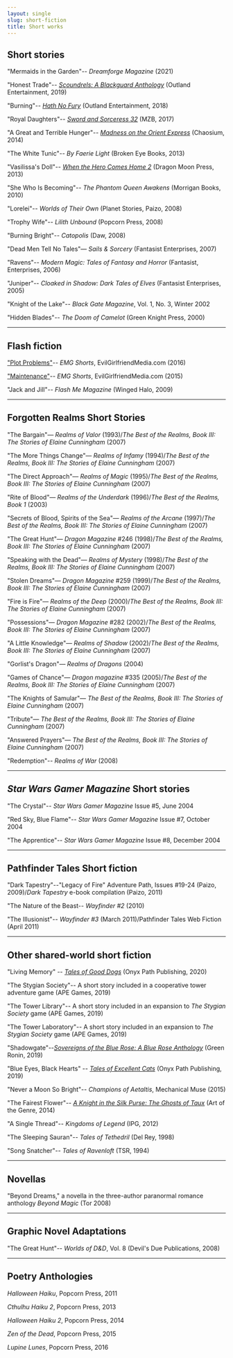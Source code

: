 ```yaml
---
layout: single
slug: short-fiction
title: Short works
---
```


## **Short stories**

"Mermaids in the Garden"-- _Dreamforge Magazine_ (2021)

"Honest Trade"-- [_Scoundrels: A Blackguard Anthology_](https://www.amazon.com/Scoundrels-Blackguards-Anthology-Melanie-Meadors-ebook/dp/B07QZL4Y9Z/ref=sr_1_fkmr0_1?keywords=Scoundrels%2C+Outland+Enterprises&qid=1571595974&sr=8-1-fkmr0) (Outland Entertainment, 2019)

"Burning"-- [_Hath No Fury_](https://www.amazon.com/Hath-No-Fury-J-M-Martin-ebook/dp/B07BZVC16G/ref=sr_1_1?ie=UTF8&qid=1525344856&sr=8-1&keywords=Hath+No+Fury) (Outland Entertainment, 2018)

"Royal Daughters"-- [_Sword and Sorceress 32_](https://www.amazon.com/Sword-Sorceress-32-Elisabeth-Waters-ebook/dp/B074L4MMTB/ref=sr_1_1?ie=UTF8&qid=1525344619&sr=8-1&keywords=Sword+%26+sorceress+32) (MZB, 2017)

"A Great and Terrible Hunger"-- [_Madness on the Orient Express_](http://www.amazon.com/Madness-Orient-Express-Lovecraftian-Unforgettable-ebook/dp/B010MZSPMW/ref=sr_1_1?s=books&ie=UTF8&qid=1459522408&sr=1-1&keywords=Madness+on+the+Orient+Express) (Chaosium, 2014)

"The White Tunic"-- _By Faerie Light_ (Broken Eye Books, 2013)

"Vasilissa's Doll"-- [_When the Hero Comes Home 2_](http://www.amazon.com/When-Hero-Comes-Gabrielle-Harbowy/dp/1897492715/ref=sr_1_1?s=books&ie=UTF8&qid=1379697019&sr=1-1&keywords=when+the+hero+comes+home+2) (Dragon Moon Press, 2013)

"She Who Is Becoming"-- _The Phantom Queen Awakens_ (Morrigan Books, 2010)

"Lorelei"-- _Worlds of Their Own_ (Planet Stories, Paizo, 2008)

"Trophy Wife"-- _Lilith Unbound_ (Popcorn Press, 2008)

"Burning Bright"-- _Catopolis_ (Daw, 2008)

"Dead Men Tell No Tales"— _Sails & Sorcery_ (Fantasist Enterprises, 2007)

"Ravens"-- _Modern Magic: Tales of Fantasy and Horror_ (Fantasist, Enterprises, 2006)

"Juniper"-- _Cloaked in Shadow: Dark Tales of Elves_ (Fantasist Enterprises, 2005)

"Knight of the Lake"-- _Black Gate Magazine_, Vol. 1, No. 3, Winter 2002

"Hidden Blades"-- _The Doom of Camelot_ (Green Knight Press, 2000)

***

## **Flash fiction**

["Plot Problems"](http://www.evilgirlfriendmedia.com/1288/news/plot-problems-by-elaine-cunningham/)-- _EMG Shorts_, EvilGirlfriendMedia.com (2016)

["Maintenance"](http://www.evilgirlfriendmedia.com/830/news/maintenance-by-elaine-cunningham/)-- _EMG Shorts_, EvilGirlfriendMedia.com (2015)

"Jack and Jill"-- _Flash Me Magazine_ (Winged Halo, 2009)

***

## **Forgotten Realms Short Stories**

"The Bargain"— _Realms of Valor_ (1993)/_The Best of the Realms, Book III: The Stories of Elaine Cunningham_ (2007)

"The More Things Change"— _Realms of Infamy_ (1994)/_The Best of the Realms, Book III: The Stories of Elaine Cunningham_ (2007)

"The Direct Approach"— _Realms of Magic_ (1995)/_The Best of the Realms, Book III: The Stories of Elaine Cunningham_ (2007)

"Rite of Blood"— _Realms of the Underdark_ (1996)/_The Best of the Realms, Book 1_ (2003)

"Secrets of Blood, Spirits of the Sea"— _Realms of the Arcane_ (1997)/_The Best of the Realms, Book III: The Stories of Elaine Cunningham_ (2007)

"The Great Hunt"— _Dragon Magazine_ #246 (1998)/_The Best of the Realms, Book III: The Stories of Elaine Cunningham_ (2007)

"Speaking with the Dead"— _Realms of Mystery_ (1998)/_The Best of the Realms, Book III: The Stories of Elaine Cunningham_ (2007)

"Stolen Dreams"— _Dragon Magazine_ #259 (1999)/_The Best of the Realms, Book III: The Stories of Elaine Cunningham_ (2007)

"Fire is Fire"— _Realms of the Deep_ (2000)/_The Best of the Realms, Book III: The Stories of Elaine Cunningham_ (2007)

"Possessions"— _Dragon Magazine_ #282 (2002)/_The Best of the Realms, Book III: The Stories of Elaine Cunningham_ (2007)

"A Little Knowledge"— _Realms of Shadow_ (2002)/_The Best of the Realms, Book III: The Stories of Elaine Cunningham_ (2007)

"Gorlist's Dragon"— _Realms of Dragons_ (2004)

"Games of Chance"— _Dragon magazine_ #335 (2005)/_The Best of the Realms, Book III: The Stories of Elaine Cunningham_ (2007)

"The Knights of Samular"— _The Best of the Realms, Book III: The Stories of Elaine Cunningham_ (2007)

"Tribute"— _The Best of the Realms, Book III: The Stories of Elaine Cunningham_ (2007)

"Answered Prayers"— _The Best of the Realms, Book III: The Stories of Elaine Cunningham_ (2007)

"Redemption"-- _Realms of War_ (2008)

***

## **_Star Wars Gamer Magazine_ Short stories**

"The Crystal"-- _Star Wars Gamer Magazine_ Issue #5, June 2004

"Red Sky, Blue Flame"-- _Star Wars Gamer Magazine_ Issue #7, October 2004

"The Apprentice"-- _Star Wars Gamer Magazine_ Issue #8, December 2004

***

## **Pathfinder Tales Short fiction**

"Dark Tapestry"--"Legacy of Fire" Adventure Path, Issues #19-24 (Paizo, 2009)/_Dark Tapestry_ e-book compilation (Paizo, 2011)

"The Nature of the Beast-- _Wayfinder #2_ (2010)

"The Illusionist"-- _Wayfinder #3_ (March 2011)/Pathfinder Tales Web Fiction (April 2011)

***

## **Other shared-world short fiction**

"Living Memory" -- [_Tales of Good Dogs_](https://www.amazon.com/Tales-Good-Dogs-Eddy-Webb-ebook/dp/B083F54G3K/ref=sr_1_1?dchild=1&keywords=Tales+of+Good+Dogs&qid=1584286997&sr=8-1) (Onyx Path Publishing, 2020) 

"The Stygian Society"-- A short story included in a cooperative tower adventure game (APE Games, 2019)

"The Tower Library"-- A short story included in an expansion to _The Stygian Society_ game (APE Games, 2019)

"The Tower Laboratory"-- A short story included in an expansion to _The Stygian Society_ game (APE Games, 2019)

"Shadowgate"--[_Sovereigns of the Blue Rose: A Blue Rose Anthology_](https://www.amazon.com/Sovereigns-Blue-Rose-Anthology-ebook/dp/B07YVJVNQR/ref=sr_1_1?keywords=Sovereigns+Green+Ronin&qid=1571603776&sr=8-1) (Green Ronin, 2019)

"Blue Eyes, Black Hearts" -- [_Tales of Excellent Cats_](https://www.amazon.com/Monarchies-Mau-Tales-Excellent-Cats-ebook/dp/B07SY815L3/ref=sr_1_1?keywords=Tales+of+Excellent+Cats&qid=1569763407&sr=8-1) (Onyx Path Publishing, 2019)

"Never a Moon So Bright"-- _Champions of Aetaltis_, Mechanical Muse (2015)

"The Fairest Flower"-- [_A Knight in the Silk Purse: The Ghosts of Taux_](http://www.amazon.com/Knight-Silk-Purse-Emerald-Serpent-ebook/dp/B00LO1MPRU/ref=sr_1_1?ie=UTF8&qid=1410389485&sr=8-1&keywords=A+Knight+in+the+silk+purse) (Art of the Genre, 2014)

"A Single Thread"-- _Kingdoms of Legend_ (IPG, 2012)

"The Sleeping Sauran"-- _Tales of Tethedril_ (Del Rey, 1998)

"Song Snatcher"-- _Tales of Ravenloft_ (TSR, 1994)


***

## **Novellas**

"Beyond Dreams," a novella in the three-author paranormal romance anthology _Beyond Magic_ (Tor 2008)

***

## **Graphic Novel Adaptations**

"The Great Hunt"-- _Worlds of D&D_, Vol. 8 (Devil's Due Publications, 2008)

***

## **Poetry Anthologies**

_Halloween Haiku_, Popcorn Press, 2011

_Cthulhu Haiku 2_, Popcorn Press, 2013

_Halloween Haiku 2_, Popcorn Press, 2014

_Zen of the Dead_, Popcorn Press, 2015

_Lupine Lunes_, Popcorn Press, 2016
